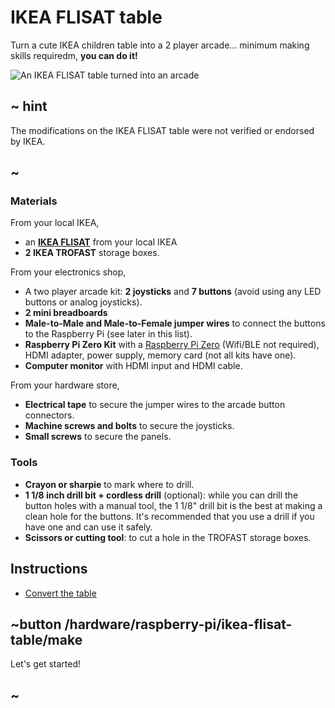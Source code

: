 # IKEA FLISAT table

Turn a cute IKEA children table into a 2 player arcade... minimum making skills requiredm, **you can do it!**

![An IKEA FLISAT table turned into an arcade](/static/hardware/raspberry-pi/ikea-flisat-table/gallery.jpg)

## ~ hint

The modifications on the IKEA FLISAT table were not verified or endorsed by IKEA.

## ~

### Materials

From your local IKEA,

* an [**IKEA FLISAT**](https://www.ikea.com/us/en/p/flisat-childrens-table-50298418/) from your local IKEA 
* **2 IKEA TROFAST** storage boxes.

From your electronics shop,

* A two player arcade kit: **2 joysticks** and **7 buttons** (avoid using any LED buttons or analog joysticks).
* **2 mini breadboards**
* **Male-to-Male and Male-to-Female jumper wires** to connect the buttons to the Raspberry Pi (see later in this list).
* **Raspberry Pi Zero Kit** with a [Raspberry Pi Zero](https://www.raspberrypi.org/products/raspberry-pi-zero/) (Wifi/BLE not required), HDMI adapter, power supply, memory card (not all kits have one).
* **Computer monitor** with HDMI input and HDMI cable.

From your hardware store,

* **Electrical tape** to secure the jumper wires to the arcade button connectors.
* **Machine screws and bolts** to secure the joysticks.
* **Small screws** to secure the panels.

### Tools

* **Crayon or sharpie** to mark where to drill.
* **1 1/8 inch drill bit + cordless drill** (optional): while you can drill the button holes with a manual tool, the 1 1/8" drill bit is the best at making a clean hole for the buttons. It's recommended that you use a drill if you have one and can use it safely.
* **Scissors or cutting tool**: to cut a hole in the TROFAST storage boxes.

## Instructions

* [Convert the table](/hardware/raspberry-pi/ikea-flisat-table/make)

## ~button /hardware/raspberry-pi/ikea-flisat-table/make

Let's get started!

## ~
